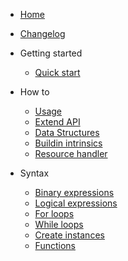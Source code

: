 - [Home](/README.md)
- [Changelog](/CHANGELOG.md)

- Getting started

  - [Quick start](/quickstart.md)

- How to

  - [Usage](/how-to/usage.md)
  - [Extend API](/how-to/extend-api.md)
  - [Data Structures](/how-to/data-structures.md)
  - [Buildin intrinsics](/how-to/intrinsics.md)
  - [Resource handler](/how-to/resource-handler.md)

- Syntax

  - [Binary expressions](/syntax/binary-expressions.md)
  - [Logical expressions](/syntax/logical-expressions.md)
  - [For loops](/syntax/for-loop.md)
  - [While loops](/syntax/while-loop.md)
  - [Create instances](/syntax/create-instances.md)
  - [Functions](/syntax/functions.md)